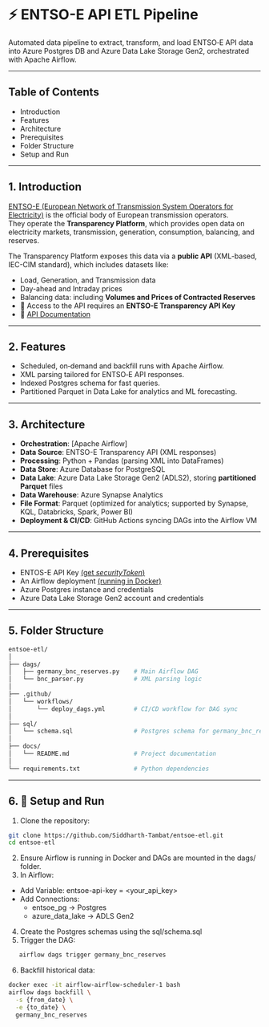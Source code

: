 # ⚡ ENTSO-E API ETL Pipeline

Automated data pipeline to extract, transform, and load ENTSO‑E API data into Azure Postgres DB and Azure Data Lake Storage Gen2, orchestrated with Apache Airflow.

---

## Table of Contents
- Introduction
- Features
- Architecture
- Prerequisites
- Folder Structure
- Setup and Run

---

## 1. Introduction

[ENTSO-E (European Network of Transmission System Operators for Electricity)](https://www.entsoe.eu/) is the official body of European transmission operators.  
They operate the **Transparency Platform**, which provides open data on electricity markets, transmission, generation, consumption, balancing, and reserves.  

The Transparency Platform exposes this data via a **public API** (XML-based, IEC-CIM standard), which includes datasets like:

- Load, Generation, and Transmission data  
- Day-ahead and Intraday prices  
- Balancing data: including **Volumes and Prices of Contracted Reserves**  
- 🔑 Access to the API requires an **ENTSO-E Transparency API Key** 
- 📜 [API Documentation](https://transparencyplatform.zendesk.com/hc/en-us/articles/15692855254548-Sitemap-for-Restful-API-Integration)
  
---
## 2. Features

- Scheduled, on‑demand and backfill runs with Apache Airflow.
- XML parsing tailored for ENTSO‑E API responses.
- Indexed Postgres schema for fast queries.
- Partitioned Parquet in Data Lake for analytics and ML forecasting.

---

## 3. Architecture

- **Orchestration**: [Apache Airflow] 
- **Data Source**: ENTSO-E Transparency API (XML responses)  
- **Processing**: Python + Pandas (parsing XML into DataFrames)  
- **Data Store**: Azure Database for PostgreSQL  
- **Data Lake**: Azure Data Lake Storage Gen2 (ADLS2), storing **partitioned Parquet** files
- **Data Warehouse**: Azure Synapse Analytics
- **File Format**: Parquet (optimized for analytics; supported by Synapse, KQL, Databricks, Spark, Power BI)  
- **Deployment & CI/CD**: GitHub Actions syncing DAGs into the Airflow VM  

---

## 4. Prerequisites

- ENTOS-E API Key [(get *securityToken*)](https://transparencyplatform.zendesk.com/hc/en-us/articles/12845911031188-How-to-get-security-token)
- An Airflow deployment [(running in Docker)](https://airflow.apache.org/docs/apache-airflow/stable/howto/docker-compose/index.html)
- Azure Postgres instance and credentials
- Azure Data Lake Storage Gen2 account and credentials

---

## 5. Folder Structure

```bash
entsoe-etl/
│
├── dags/
│   ├── germany_bnc_reserves.py    # Main Airflow DAG
│   └── bnc_parser.py              # XML parsing logic
│
├── .github/
│   └── workflows/
│       └── deploy_dags.yml        # CI/CD workflow for DAG sync
│
├── sql/
│   └── schema.sql                 # Postgres schema for germany_bnc_reserves
│
├── docs/
│   └── README.md                  # Project documentation
│
└── requirements.txt               # Python dependencies
```

 ---

 ## 6. 🚀 Setup and Run

1. Clone the repository:
```bash
git clone https://github.com/Siddharth-Tambat/entsoe-etl.git
cd entsoe-etl
```
2. Ensure Airflow is running in Docker and DAGs are mounted in the dags/ folder.
3. In Airflow:
 - Add Variable: entsoe-api-key = <your_api_key>
 - Add Connections:
   * entsoe_pg → Postgres
   * azure_data_lake → ADLS Gen2
4. Create the Postgres schemas using the sql/schema.sql
5. Trigger the DAG:
```bash
   airflow dags trigger germany_bnc_reserves
```
6. Backfill historical data:
```bash
docker exec -it airflow-airflow-scheduler-1 bash
airflow dags backfill \
  -s {from_date} \
  -e {to_date} \
  germany_bnc_reserves
```
